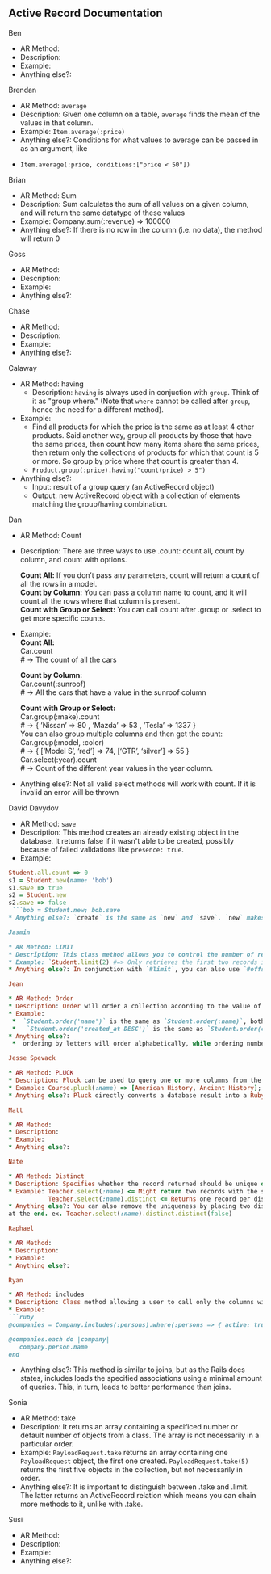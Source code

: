 ## Active Record Documentation

Ben

  * AR Method: 
  * Description:
  * Example:
  * Anything else?:

Brendan

  * AR Method: `average`
  * Description: Given one column on a table, `average` finds the mean of the values in that column.
  * Example: `Item.average(:price)`
  * Anything else?: Conditions for what values to average can be passed in as an argument, like
   + `Item.average(:price, conditions:["price < 50"])`

Brian

  * AR Method: Sum
  * Description: Sum calculates the sum of all values on a given column, and will return the same datatype of these values 
  * Example: Company.sum(:revenue) => 100000
  * Anything else?: If there is no row in the column (i.e. no data), the method will return 0

Goss

  * AR Method: 
  * Description:
  * Example:
  * Anything else?:

Chase 

  * AR Method: 
  * Description:
  * Example:
  * Anything else?:

Calaway
  * AR Method: having
    * Description: `having` is always used in conjuction with `group`. Think of it as "group where." (Note that `where` cannot be called after `group`, hence the need for a different method).
  * Example: 
    * Find all products for which the price is the same as at least 4 other products. Said another way, group all products by those that have the same prices, then count how many items share the same prices, then return only the collections of products for which that count is 5 or more. So group by price where that count is greater than 4.
    * `Product.group(:price).having("count(price) > 5")`
  * Anything else?:
    * Input: result of a group query (an ActiveRecord object)
    * Output: new ActiveRecord object with a collection of elements matching the group/having combination.

Dan

  * AR Method: Count
  * Description: There are three ways to use .count: count all, count by column, and count with options.<br />

	**Count All:**  If you don’t pass any parameters, count will return a count of all the rows in a model.<br />
	**Count by Column:** You can pass a column name to count, and it will count all the rows where that column is present.<br />
	**Count with Group or Select:** You can call count after .group or .select to get more specific counts.<br />
  * Example:<br />
	**Count All:**  <br />
		Car.count<br />
		# -> The count of all the cars<br />

	**Count by Column:** <br />
		Car.count(:sunroof)<br />
		# -> All the cars that have a value in the sunroof column<br />

	**Count with Group or Select:** <br />
		Car.group(:make).count<br />
		# -> { ’Nissan’ => 80 , ‘Mazda’ => 53 , ’Tesla’ => 1337 }<br />
		You can also group multiple columns and then get the count:<br />
		Car.group(:model, :color)<br />
		# -> { [‘Model S’, ‘red’] => 74, [‘GTR’, ‘silver’] => 55 }<br />
		Car.select(:year).count<br />
		# -> Count of the different year values in the year column.<br />
  * Anything else?:  Not all valid select methods will work with count.  If it is invalid an error will be thrown

David Davydov

  * AR Method: 	`save`
  * Description: This method creates an already existing object in the database. It returns false if it wasn't able to be created, possibly because of failed validations like `presence: true`.
  * Example: 
  ```ruby
  Student.all.count => 0
  s1 = Student.new(name: 'bob')
  s1.save => true
  s2 = Student.new
  s2.save => false
   ```bob = Student.new; bob.save
  * Anything else?: `create` is the same as `new` and `save`. `new` makes the object, and `save` saves it in the actual database.

Jasmin

  * AR Method: LIMIT
  * Description: This class method allows you to control the number of records you wish to retrieve from a table. 
  * Example: `Student.limit(2) #=> Only retrieves the first two records in the Students table`
  * Anything else?: In conjunction with `#limit`, you can also use `#offset` to specify the number of records to skip before starting to return the records. Example: `Student.limit(3).offset(30) #=> Grabs the first 3 records after skipping the first 30`

Jean

  * AR Method: Order
  * Description: Order will order a collection according to the value of the specified attribute
  * Example:
   *  `Student.order('name')` is the same as `Student.order(:name)`, both order by the value of name
   *   `Student.order('created_at DESC')` is the same as `Student.order(created_at: :desc)`, both order by the value in the specified ascending/descending order
  * Anything else?:
   *  ordering by letters will order alphabetically, while ordering numbers will order numerically. You can also chain ordering - e.g. `Student.order(:name).order(updated_at: :asc)` will order first alphabetically by name then by ascending update time

Jesse Spevack

  * AR Method: PLUCK
  * Description: Pluck can be used to query one or more columns from the underlying table of a model. It accepts a list of column names as argument and returns an array of values contained in those columns.
  * Example: Course.pluck(:name) => [American History, Ancient History]; Course.pluck(:name, :instructor) =[[American History, Smith], [Ancient History, Jones]]
  * Anything else?: Pluck directly converts a database result into a Ruby Array, without constructing ActiveRecord objects. This can mean better performance for a large or often-running query. It also means that one can not use ActiveRecord methods on the array or array elements returned by a pluck call. In the above example, Course.pluck(:name) => [American History, Ancient History]; We could not then treat American History as an ActiveRecord object, it is just the data from the Name column of the Course table.

Matt

  * AR Method: 
  * Description:
  * Example:
  * Anything else?:

Nate

  * AR Method: Distinct
  * Description: Specifies whether the record returned should be unique or not.
  * Example: Teacher.select(:name) <= Might return two records with the same name
             Teacher.select(:name).distinct <= Returns one record per distinct name
  * Anything else?: You can also remove the uniqueness by placing two distincts consecutively and placing false in parens 
  at the end. ex. Teacher.select(:name).distinct.distinct(false)

Raphael

  * AR Method: 
  * Description:
  * Example:
  * Anything else?:

Ryan

  * AR Method: includes
  * Description: Class method allowing a user to call only the columns with a specified attribute.
  * Example: 
```ruby
@companies = Company.includes(:persons).where(:persons => { active: true } ).all
 
@companies.each do |company|
     company.person.name
end
```
  * Anything else?: This method is similar to joins, but as the Rails docs states, includes loads the specified associations using a minimal amount of queries.  This, in turn, leads to better performance than joins.

Sonia

  * AR Method: take
  * Description: It returns an array containing a specificed number or default number of objects from a class. The array is not necessarily in a particular order.
  * Example: `PayloadRequest.take` returns an array containing one `PayloadRequest` object, the first one created. `PayloadRequest.take(5)` returns the first five objects in the collection, but not necessarily in order.
  * Anything else?: It is important to distinguish between .take and .limit. The latter returns an ActiveRecord relation which means you can chain more methods to it, unlike with .take.

Susi

  * AR Method: 
  * Description:
  * Example:
  * Anything else?:
  
